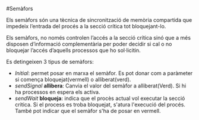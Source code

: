 #Semàfors

Els semàfors són una tècnica de sincronització de 
memòria compartida que impedeix l’entrada del procés 
a la secció crítica tot bloquejant-lo.

Els semàfors, no només controlen l’accés a la 
secció crítica sinó que a més disposen d’informació 
complementària per poder decidir si cal o no bloquejar 
l’accés d’aquells processos que ho sol·licitin.

Es detingeixen 3 tipus de semàfors:
 - *Initial*: permet posar en marxa el semàfor. Es pot donar com a paràmeter si comença
   bloquejat(vermell) o alliberat(verd).
 - *sendSignal* **allibera**: Canvia el valor del semàfor a alliberat(Verd). Si hi ha 
   processos en espera els activa.
 - *sendWait* **bloqueja**: indica que el procès actual vol executar la secció critica. Si
el process es troba bloquejat, s'atura l'execució del procés. També pot indicar 
   que el semàfor s'ha de posar en vermell.